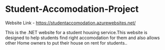 # Student-Accomodation-Project

Website Link - https://studentaccomodation.azurewebsites.net/

This is the .NET website for a student housing service.This website is designed to help students find right accomodation for them and also allows other Home owners
to put their house on rent for students..
